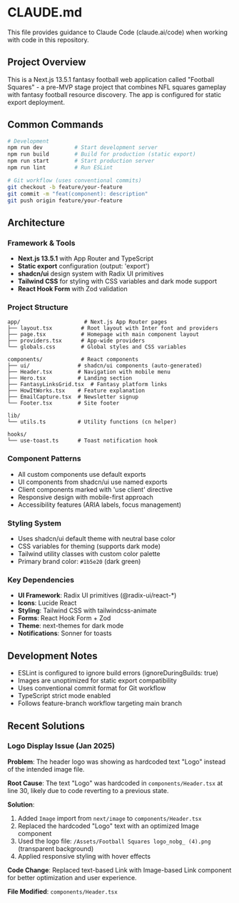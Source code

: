 # CLAUDE.md

This file provides guidance to Claude Code (claude.ai/code) when working with code in this repository.

## Project Overview

This is a Next.js 13.5.1 fantasy football web application called "Football Squares" - a pre-MVP stage project that combines NFL squares gameplay with fantasy football resource discovery. The app is configured for static export deployment.

## Common Commands

```bash
# Development
npm run dev          # Start development server
npm run build        # Build for production (static export)
npm run start        # Start production server
npm run lint         # Run ESLint

# Git workflow (uses conventional commits)
git checkout -b feature/your-feature
git commit -m "feat(component): description"
git push origin feature/your-feature
```

## Architecture

### Framework & Tools
- **Next.js 13.5.1** with App Router and TypeScript
- **Static export** configuration (output: 'export')
- **shadcn/ui** design system with Radix UI primitives
- **Tailwind CSS** for styling with CSS variables and dark mode support
- **React Hook Form** with Zod validation

### Project Structure
```
app/                    # Next.js App Router pages
├── layout.tsx         # Root layout with Inter font and providers
├── page.tsx           # Homepage with main component layout
├── providers.tsx      # App-wide providers
└── globals.css        # Global styles and CSS variables

components/            # React components
├── ui/               # shadcn/ui components (auto-generated)
├── Header.tsx        # Navigation with mobile menu
├── Hero.tsx          # Landing section
├── FantasyLinksGrid.tsx  # Fantasy platform links
├── HowItWorks.tsx    # Feature explanation
├── EmailCapture.tsx  # Newsletter signup
└── Footer.tsx        # Site footer

lib/
└── utils.ts          # Utility functions (cn helper)

hooks/
└── use-toast.ts      # Toast notification hook
```

### Component Patterns
- All custom components use default exports
- UI components from shadcn/ui use named exports
- Client components marked with 'use client' directive
- Responsive design with mobile-first approach
- Accessibility features (ARIA labels, focus management)

### Styling System
- Uses shadcn/ui default theme with neutral base color
- CSS variables for theming (supports dark mode)
- Tailwind utility classes with custom color palette
- Primary brand color: `#1b5e20` (dark green)

### Key Dependencies
- **UI Framework**: Radix UI primitives (@radix-ui/react-*)
- **Icons**: Lucide React
- **Styling**: Tailwind CSS with tailwindcss-animate
- **Forms**: React Hook Form + Zod
- **Theme**: next-themes for dark mode
- **Notifications**: Sonner for toasts

## Development Notes

- ESLint is configured to ignore build errors (ignoreDuringBuilds: true)
- Images are unoptimized for static export compatibility
- Uses conventional commit format for Git workflow
- TypeScript strict mode enabled
- Follows feature-branch workflow targeting main branch

## Recent Solutions

### Logo Display Issue (Jan 2025)
**Problem**: The header logo was showing as hardcoded text "Logo" instead of the intended image file.

**Root Cause**: The text "Logo" was hardcoded in `components/Header.tsx` at line 30, likely due to code reverting to a previous state.

**Solution**:
1. Added `Image` import from `next/image` to `components/Header.tsx`
2. Replaced the hardcoded "Logo" text with an optimized Image component
3. Used the logo file: `/Assets/Football Squares logo_nobg_ (4).png` (transparent background)
4. Applied responsive styling with hover effects

**Code Change**: Replaced text-based Link with Image-based Link component for better optimization and user experience.

**File Modified**: `components/Header.tsx`